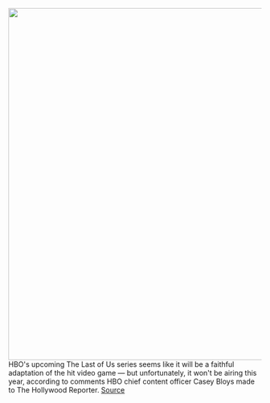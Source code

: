 <img src='https://cdn.vox-cdn.com/thumbor/t03epsGXgkAmJ5UDJMHiJBFd1RY=/0x0:1038x673/1200x800/filters:focal(436x254:602x420)/cdn.vox-cdn.com/uploads/chorus_image/image/70518142/FAP2LyDVkAYpEm3.0.jpeg' width='700px' /><br/>
HBO's upcoming The Last of Us series seems like it will be a faithful adaptation of the hit video game — but unfortunately, it won't be airing this year, according to comments HBO chief content officer Casey Bloys made to The Hollywood Reporter.
<a href='https://www.theverge.com/2022/2/16/22937730/the-last-of-us-hbo-tv-show-series-release-date-2023'> Source <a/>